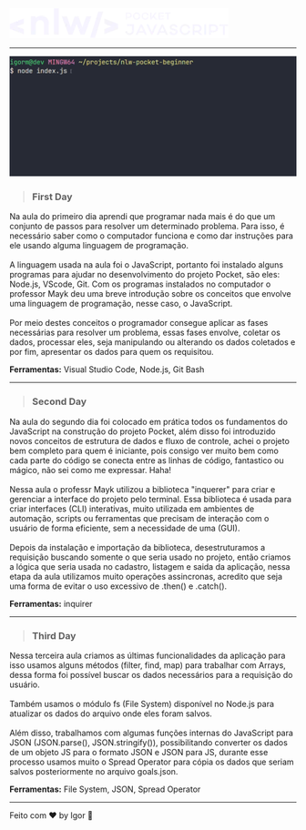 <div style="text-align: left">
  <a href="#">
    <img alt="NLW Pocket" src=".github/logo.png"/>
  </a>
</div>

---

![Menu](.github/menu-pocket.gif)

> ### **First Day**

<div style="">
  <p>
    Na aula do primeiro dia aprendi que programar nada mais é do que um conjunto de passos para resolver um determinado problema. Para isso, é necessário saber como o computador funciona e como dar instruções para ele usando alguma linguagem de programação. 
    <br><br>
    A linguagem usada na aula foi o JavaScript, portanto foi instalado alguns programas para ajudar no desenvolvimento do projeto Pocket, são eles: Node.js, VScode, Git.
    Com os programas instalados no computador o professor Mayk deu uma breve introdução sobre os conceitos que envolve uma linguagem de programação, nesse caso, o JavaScript. 
    <br><br>    
    Por meio destes conceitos o programador consegue aplicar as fases necessárias para resolver um problema, essas fases envolve, coletar os dados, processar eles, seja manipulando ou alterando os dados coletados e por fim, apresentar os dados para quem os requisitou.
  </p>
</div>

<div style="">
  <p>
    <strong>Ferramentas:</strong> Visual Studio Code, Node.js, Git Bash
  </p>
</div>

---

> ### **Second Day**

<div style="">
  <p>
    Na aula do segundo dia foi colocado em prática todos os fundamentos do JavaScript na construção do projeto Pocket, além disso foi introduzido novos conceitos de estrutura de dados e fluxo de controle, achei o projeto bem completo para quem é iniciante, pois consigo ver muito bem como cada parte do código se conecta entre as linhas de código, fantastico ou mágico, não sei como me expressar. Haha!
    <br><br>
    Nessa aula o professr Mayk utilizou a biblioteca "inquerer" para criar e gerenciar a interface do projeto pelo terminal. Essa biblioteca é usada para criar interfaces (CLI) interativas, muito utilizada em ambientes de automação, scripts ou ferramentas que precisam de interação com o usuário de forma eficiente, sem a necessidade de uma (GUI).
    <br><br>
    Depois da instalação e importação da biblioteca, desestruturamos a requisição buscando somente o que seria usado no projeto, então criamos a lógica que seria usada no cadastro, listagem e saida da aplicação, nessa etapa da aula utilizamos muito operações assincronas, acredito que seja uma forma de evitar o uso excessivo de .then() e .catch().
  </p>
</div>

<div style="">
  <p>
    <strong>Ferramentas:</strong> inquirer
  </p>
</div>

---

> ### **Third Day**

<div style="">
  <p>
    Nessa terceira aula criamos as últimas funcionalidades da aplicação para isso usamos alguns métodos (filter, find, map) para trabalhar com Arrays, dessa forma foi possível buscar os dados necessários para a requisição do usuário.
    <br><br>
    Também usamos o módulo fs (File System) disponível no Node.js para atualizar os dados do arquivo onde eles foram salvos.
    <br><br>
    Além disso, trabalhamos com algumas funções internas do JavaScript para JSON (JSON.parse(), JSON.stringify()), possibilitando converter os dados de um objeto JS para o formato JSON e JSON para JS, durante esse processo usamos muito o Spread Operator para cópia os dados que seriam salvos posteriormente no arquivo goals.json.
  </p>
</div>

<div style="">
  <p>
    <strong>Ferramentas:</strong> File System, JSON, Spread Operator
  </p>
</div>

---

Feito com ❤ by Igor 🖖

<!-- 
  Repositório oficial:
  https://github.com/rocketseat-education/nlw-pocket-js-iniciantes
-->